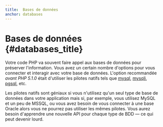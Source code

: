 ```yaml
---
title:  Bases de données
anchor: databases
---
```


# Bases de données {#databases_title}

Votre code PHP va souvent faire appel aux bases de données pour préserver l'information. Vous avez un certain nombre 
d'options pour vous connecter et interagir avec votre base de données. L'option recommandée _avant PHP 5.1.0_ était 
d'utiliser les pilotes natifs tels que [mysql][mysql], [mysqli][mysqli], [pgsql][pgsql], etc.

Les pilotes natifs sont géniaux si vous n'utilisez qu'un seul type de base de données dans votre application mais si, 
par exemple, vous utilisez MySQL et un peu de MSSQL, ou vous avez besoin de vous connecter à une base Oracle alors vous 
ne pourrez pas utiliser les mêmes pilotes. Vous aurez besoin d'apprendre une nouvelle API pour chaque type de BDD &mdash; ce 
qui peut devenir lourd.

[mysql]: http://php.net/mysql
[mysqli]: http://php.net/mysqli
[pgsql]: http://php.net/pgsql
